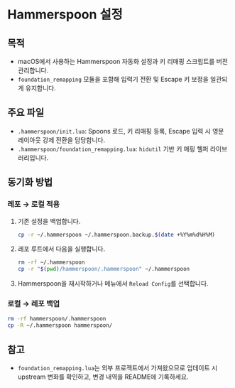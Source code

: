 # Hammerspoon 설정

## 목적
- macOS에서 사용하는 Hammerspoon 자동화 설정과 키 리매핑 스크립트를 버전 관리합니다.
- `foundation_remapping` 모듈을 포함해 입력기 전환 및 Escape 키 보정을 일관되게 유지합니다.

## 주요 파일
- `.hammerspoon/init.lua`: Spoons 로드, 키 리매핑 등록, Escape 입력 시 영문 레이아웃 강제 전환을 담당합니다.
- `.hammerspoon/foundation_remapping.lua`: `hidutil` 기반 키 매핑 헬퍼 라이브러리입니다.

## 동기화 방법
### 레포 → 로컬 적용
1. 기존 설정을 백업합니다.
   ```sh
   cp -r ~/.hammerspoon ~/.hammerspoon.backup.$(date +%Y%m%d%H%M)
   ```
2. 레포 루트에서 다음을 실행합니다.
   ```sh
   rm -rf ~/.hammerspoon
   cp -r "$(pwd)/hammerspoon/.hammerspoon" ~/.hammerspoon
   ```
3. Hammerspoon을 재시작하거나 메뉴에서 `Reload Config`를 선택합니다.

### 로컬 → 레포 백업
```sh
rm -rf hammerspoon/.hammerspoon
cp -R ~/.hammerspoon hammerspoon/
```

## 참고
- `foundation_remapping.lua`는 외부 프로젝트에서 가져왔으므로 업데이트 시 upstream 변화를 확인하고, 변경 내역을 README에 기록하세요.
